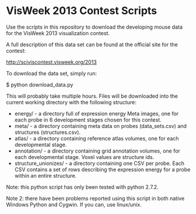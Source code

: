 VisWeek 2013 Contest Scripts
============================

Use the scripts in this repository to download the developing mouse data for the VisWeek 2013 visualization contest.

A full description of this data set can be found at the official site for the contest:

http://sciviscontest.visweek.org/2013

To download the data set, simply run:

$ python download_data.py

This will probably take multiple hours.  Files will be downloaded into the current working directory with the following structure:

* energy/ - a directory full of expression energy Meta images, one for each probe in 6 development stages chosen for this contest.
* meta/ - a directory containing meta data on probes (data_sets.csv) and structures (structures.csv).
* atlas/ - a directory containing reference atlas volumes, one for each developmental stage.
* annotation/ - a directory containing grid annotation volumes, one for each developmental stage.  Voxel values are structure ids.
* structure_unionizes/ - a directory containing one CSV per probe.  Each CSV contains a set of rows describing the expression energy for a probe within an entire structure.

Note: this python script has only been tested with python 2.7.2. 

Note 2: there have been problems reported using this script in both native Windows Python and Cygwin.  If you can, use linux/unix.
